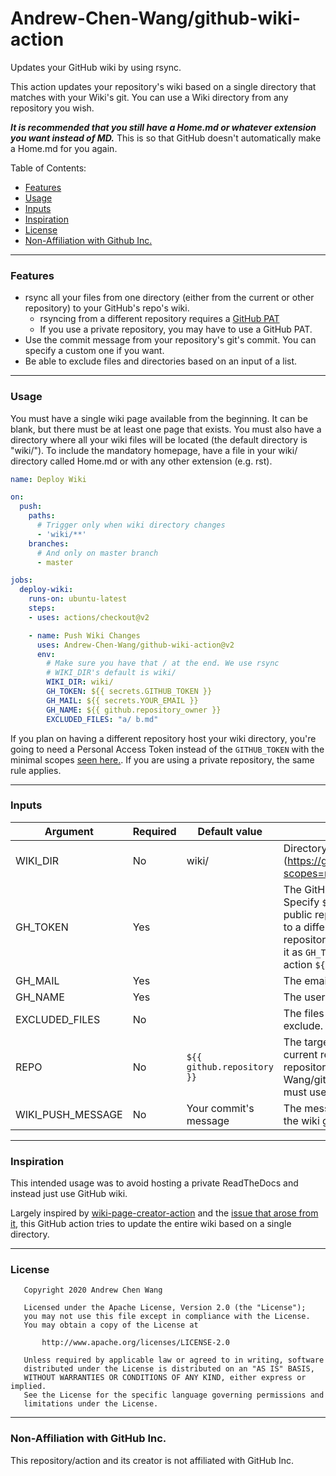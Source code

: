 # Andrew-Chen-Wang/github-wiki-action
Updates your GitHub wiki by using rsync.

This action updates your repository's wiki
based on a single directory that matches with
your Wiki's git. You can use a Wiki directory
from any repository you wish.

_**It is recommended that you still have a Home.md
or whatever extension you want instead of MD.**_ This
is so that GitHub doesn't automatically make a Home.md
for you again.

Table of Contents:
- [Features](#features)
- [Usage](#usage)
- [Inputs](#inputs)
- [Inspiration](#inspiration)
- [License](#license)
- [Non-Affiliation with Github Inc.](#non-affiliation-with-github-inc)

---
### Features

- rsync all your files from one directory (either from the current or other repository) to your GitHub's repo's wiki.
    - rsyncing from a different repository requires a [GitHub PAT](https://github.com/settings/tokens/new?scopes=repo&description=wiki%20page%20creator%20token)
    - If you use a private repository, you may have to use a GitHub PAT.
- Use the commit message from your repository's git's commit. You can specify a custom one if you want.
- Be able to exclude files and directories based on an input of a list.

---
### Usage

You must have a single wiki page available from the beginning.
It can be blank, but there must be at least one page that exists.
You must also have a directory where all your wiki files will
be located (the default directory is "wiki/"). To include the
mandatory homepage, have a file in your wiki/ directory
called Home.md or with any other extension (e.g. rst).

```yaml
name: Deploy Wiki

on:
  push:
    paths:
      # Trigger only when wiki directory changes
      - 'wiki/**'
    branches:
      # And only on master branch
      - master

jobs:
  deploy-wiki:
    runs-on: ubuntu-latest
    steps:
    - uses: actions/checkout@v2

    - name: Push Wiki Changes
      uses: Andrew-Chen-Wang/github-wiki-action@v2
      env:
        # Make sure you have that / at the end. We use rsync 
        # WIKI_DIR's default is wiki/
        WIKI_DIR: wiki/
        GH_TOKEN: ${{ secrets.GITHUB_TOKEN }}
        GH_MAIL: ${{ secrets.YOUR_EMAIL }}
        GH_NAME: ${{ github.repository_owner }}
        EXCLUDED_FILES: "a/ b.md"
```

If you plan on having a different repository host your wiki
directory, you're going to need a Personal Access Token instead of the `GITHUB_TOKEN`
with the minimal scopes [seen here.](https://github.com/settings/tokens/new?scopes=repo&description=wiki%20page%20creator%20token). If you are using a private
repository, the same rule applies.

---
### Inputs

| Argument | Required | Default value | Description |
|----------|----------|---------------|-------------|
| WIKI_DIR | No | wiki/ | Directory to rsync files to the wiki.(https://github.com/settings/tokens/new?scopes=repo). |
| GH_TOKEN | Yes | | The GitHub Token for this action to use. Specify `${{ secrets.GITHUB_TOKEN }}` for public repositories. If you're commiting to a different repository or a private repository, create a [GitHub PAT](https://github.com/settings/tokens/new?scopes=repo&description=wiki%20page%20creator%20token) and save it as `GH_TOKEN`. Then, specify in your action `${{ secrets.GH_TOKEN }}`. |
| GH_MAIL | Yes | | The email associated with the token. |
| GH_NAME | Yes | | The username associated with the token. |
| EXCLUDED_FILES | No | | The files or directories you want to exclude. Note, we use rsync |
| REPO | No | `${{ github.repository }}` | The target repository. Default is the current repo. If you specify a different repository (e.g. Andrew-Chen-Wang/github-wiki-action), then you must use a PAT. |
| WIKI_PUSH_MESSAGE | No | Your commit's message | The message to add to your commit to the wiki git |

---
### Inspiration
This intended usage was to avoid hosting a private ReadTheDocs
and instead just use GitHub wiki.

Largely inspired by [wiki-page-creator-action](https://github.com/Decathlon/wiki-page-creator-action)
and the [issue that arose from it](https://github.com/Decathlon/wiki-page-creator-action/issues/11),
this GitHub action tries to update the entire wiki based on a single
directory.

---
### License

```
   Copyright 2020 Andrew Chen Wang

   Licensed under the Apache License, Version 2.0 (the "License");
   you may not use this file except in compliance with the License.
   You may obtain a copy of the License at

       http://www.apache.org/licenses/LICENSE-2.0

   Unless required by applicable law or agreed to in writing, software
   distributed under the License is distributed on an "AS IS" BASIS,
   WITHOUT WARRANTIES OR CONDITIONS OF ANY KIND, either express or implied.
   See the License for the specific language governing permissions and
   limitations under the License.
```

---
### Non-Affiliation with GitHub Inc.

This repository/action and its creator is not affiliated with
GitHub Inc.
